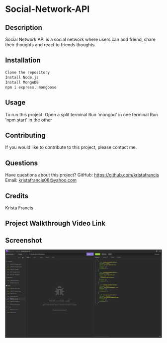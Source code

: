 # Social-Network-API

## Description

Social Network API is a social network where users can add friend, share their thoughts and react to friends thoughts.

## Installation

    Clone the repository
    Install Node.js
    Install MongoDB
    npm i express, mongoose

## Usage

To run this project:
Open a split terminal
Run 'mongod' in one terminal
Run 'npm start' in the other

## Contributing

If you would like to contribute to this project, please contact me.

## Questions

Have questions about this project? GitHub: https://github.com/kristafrancis Email: kristafrancis08@yahoo.com

## Credits

Krista Francis

## Project Walkthrough Video Link


## Screenshot

![](images/social-network-api-screenshot.jpg)






